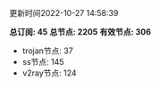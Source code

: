 更新时间2022-10-27 14:58:39

**总订阅: 45**
**总节点: 2205**
**有效节点: 306**
- trojan节点: 37
- ss节点: 145
- v2ray节点: 124
